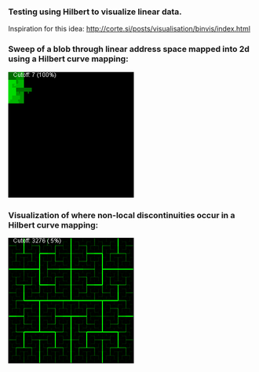### Testing using Hilbert to visualize linear data.
Inspiration for this idea: http://corte.si/posts/visualisation/binvis/index.html

### Sweep of a blob through linear address space mapped into 2d using a Hilbert curve mapping:

![Hilbert Sweep](https://raw.githubusercontent.com/ExpertConsultantsInc/HilbertVisualization/gh-pages/images/sweep_Hilbert.gif)

### Visualization of where non-local discontinuities occur in a Hilbert curve mapping:

![Hilbert Non-Local Neighbor Measurements - animated 'contrast'](https://raw.githubusercontent.com/ExpertConsultantsInc/HilbertVisualization/gh-pages/images/nlnm_Hilbert.gif)
